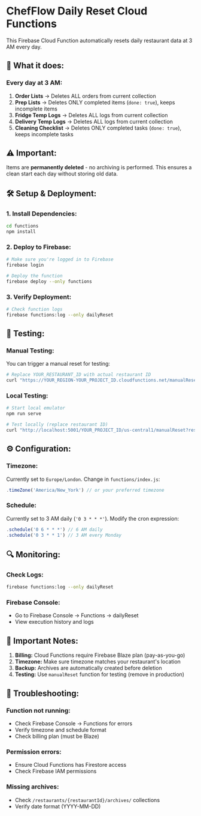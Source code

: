 # ChefFlow Daily Reset Cloud Functions

This Firebase Cloud Function automatically resets daily restaurant data at 3 AM every day.

## 🚀 **What it does:**

### **Every day at 3 AM:**
1. **Order Lists** → Deletes ALL orders from current collection
2. **Prep Lists** → Deletes ONLY completed items (`done: true`), keeps incomplete items
3. **Fridge Temp Logs** → Deletes ALL logs from current collection  
4. **Delivery Temp Logs** → Deletes ALL logs from current collection
5. **Cleaning Checklist** → Deletes ONLY completed tasks (`done: true`), keeps incomplete tasks

## ⚠️ **Important:** 
Items are **permanently deleted** - no archiving is performed. This ensures a clean start each day without storing old data.

## 🛠 **Setup & Deployment:**

### **1. Install Dependencies:**
```bash
cd functions
npm install
```

### **2. Deploy to Firebase:**
```bash
# Make sure you're logged in to Firebase
firebase login

# Deploy the function
firebase deploy --only functions
```

### **3. Verify Deployment:**
```bash
# Check function logs
firebase functions:log --only dailyReset
```

## 🧪 **Testing:**

### **Manual Testing:**
You can trigger a manual reset for testing:
```bash
# Replace YOUR_RESTAURANT_ID with actual restaurant ID
curl "https://YOUR_REGION-YOUR_PROJECT_ID.cloudfunctions.net/manualReset?restaurantId=YOUR_RESTAURANT_ID"
```

### **Local Testing:**
```bash
# Start local emulator
npm run serve

# Test locally (replace restaurant ID)
curl "http://localhost:5001/YOUR_PROJECT_ID/us-central1/manualReset?restaurantId=YOUR_RESTAURANT_ID"
```

## ⚙️ **Configuration:**

### **Timezone:**
Currently set to `Europe/London`. Change in `functions/index.js`:
```javascript
.timeZone('America/New_York') // or your preferred timezone
```

### **Schedule:**
Currently set to 3 AM daily (`'0 3 * * *'`). Modify the cron expression:
```javascript
.schedule('0 6 * * *') // 6 AM daily
.schedule('0 3 * * 1') // 3 AM every Monday
```

## 🔍 **Monitoring:**

### **Check Logs:**
```bash
firebase functions:log --only dailyReset
```

### **Firebase Console:**
- Go to Firebase Console → Functions → dailyReset
- View execution history and logs

## 🚨 **Important Notes:**

1. **Billing:** Cloud Functions require Firebase Blaze plan (pay-as-you-go)
2. **Timezone:** Make sure timezone matches your restaurant's location
3. **Backup:** Archives are automatically created before deletion
4. **Testing:** Use `manualReset` function for testing (remove in production)

## 🔧 **Troubleshooting:**

### **Function not running:**
- Check Firebase Console → Functions for errors
- Verify timezone and schedule format
- Check billing plan (must be Blaze)

### **Permission errors:**
- Ensure Cloud Functions has Firestore access
- Check Firebase IAM permissions

### **Missing archives:**
- Check `/restaurants/{restaurantId}/archives/` collections
- Verify date format (YYYY-MM-DD)
